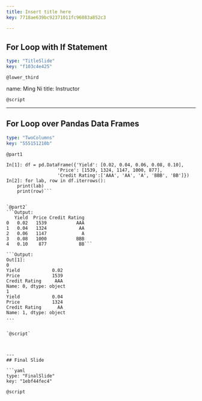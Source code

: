```yaml
---
title: Insert title here
key: 7718ae639bc92371011fc96083a852c3

---
```

## For Loop with If Statement

```yaml
type: "TitleSlide"
key: "f103c4e425"
```

`@lower_third`

name: Ming Ni
title: Instructor


`@script`



---
## For Loop over Pandas Data Frames

```yaml
type: "TwoColumns"
key: "555151210b"
```

`@part1`
```Input:
In[1]: df = pd.DataFrame({'Yield': [0.02, 0.04, 0.06, 0.08, 0.10],
                   'Price': [1539, 1324, 1147, 1000, 877],
                   'Credit Rating':['AAA', 'AA', 'A', 'BBB', 'BB']})
In[2]: for lab, row in df.iterrows():
    print(lab)
    print(row)```


`@part2`
```Output:
   Yield  Price Credit Rating
0   0.02   1539           AAA
1   0.04   1324            AA
2   0.06   1147             A
3   0.08   1000           BBB
4   0.10    877            BB```

```Output:
Out[1]: 
0
Yield            0.02
Price            1539
Credit Rating     AAA
Name: 0, dtype: object
1
Yield            0.04
Price            1324
Credit Rating      AA
Name: 1, dtype: object
...


`@script`



---
## Final Slide

```yaml
type: "FinalSlide"
key: "1ebf44fec4"
```

`@script`


